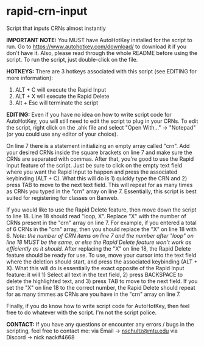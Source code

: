 # rapid-crn-input
Script that inputs CRNs almost instantly

**IMPORTANT NOTE:**
 You MUST have AutoHotKey installed for the script to run. Go to https://www.autohotkey.com/download/ to download it if you don't have it. Also, please read through the whole README before using the script.
 To run the script, just double-click on the file.

**HOTKEYS:**
 There are 3 hotkeys associated with this script (see EDITING for more information):
  1) ALT + C will execute the Rapid Input
  2) ALT + X will execute the Rapid Delete
  3) Alt + Esc will terminate the script

**EDITING:**
 Even if you have no idea on how to write script code for AutoHotKey, you will still need to edit the script to plug in your CRNs.
To edit the script, right click on the .ahk file and select "Open With..." -> "Notepad" (or you could use any editor of your choice).

On line 7 there is a statement initializing an empty array called "crn". Add your desired CRNs inside the square brackets on line 7 and make sure the CRNs are separated with commas.
After that, you're good to use the Rapid Input feature of the script. Just be sure to click on the empty text field where you want the Rapid Input to happen and press the associated keybinding (ALT + C). What this will do is 1) quickly type the CRN and 2) press TAB to move to the next text field. This will repeat for as many times as CRNs you typed in the "crn" array on line 7. Essentially, this script is best suited for registering for classes on Banweb.

If you would like to use the Rapid Delete feature, then move down the script to line 18. Line 18 should read "loop, X". Replace "X" with the number of CRNs present in the "crn" array on line 7. For example, if you entered a total of 6 CRNs in the "crn" array, then you should replace the "X" on line 18 with 6. *Note: the number of CRN items on line 7 and the number after "loop" on line 18 MUST be the same, or else the Rapid Delete feature won't work as efficiently as it should.* After replacing the "X" on line 18, the Rapid Delete feature should be ready for use. To use, move your cursor into the text field where the deletion should start, and press the associated keybinding (ALT + X). What this will do is essentially the exact opposite of the Rapid Input feature: it will 1) Select all text in the text field, 2) press BACKSPACE to delete the highlighted text, and 3) press TAB to move to the next field. If you set the "X" on line 18 to the correct number, the Rapid Delete should repeat for as many timmes as CRNs are you have in the "crn" array on line 7.

Finally, if you do know how to write script code for AutoHotKey, then feel free to do whatever with the script. I'm not the script police.

**CONTACT:**
 If you have any questions or encounter any errors / bugs in the scripting, feel free to contact me:
via Email -> nschultz@mtu.edu
via Discord -> nick nack#4668
